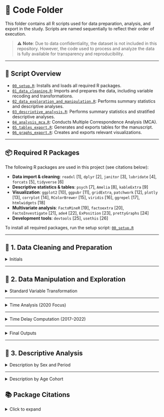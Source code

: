 # 📁 Code Folder

This folder contains all R scripts used for data preparation, analysis, and export in the study. Scripts are named sequentially to reflect their order of execution.

> ⚠️ **Note**: Due to data confidentiality, the dataset is not included in this repository. However, the code used to process and analyze the data is fully available for transparency and reproducibility.

---

## 🔧 Script Overview

- [`00_setup.R`](./code/00_setup.R): Installs and loads all required R packages.
- [`01_data_cleaning.R`](./code/01_data_cleaning.R): Imports and prepares the data, including variable recoding and transformations.
- [`02_data_exploration_and_manipulation.R`](./code/02_data_exploration_and_manipulation.R): Performs summary statistics and descriptive analyses.
- [`03_descriptive_analysis.R`](./code/03_descriptive_analysis.R): Performs summary statistics and stratified descriptive analyses.
- [`04_analysis_mca.R`](./code/03_analysis_mca.R): Conducts Multiple Correspondence Analysis (MCA).
- [`05_tables_export.R`](./code/04_tables_export.R): Generates and exports tables for the manuscript.
- [`06_graphs_export.R`](./code/05_graphs_export.R): Creates and exports relevant visualizations.

---

## 📦 Required R Packages

The following R packages are used in this project (see citations below):

- **Data import & cleaning**: `readxl` [1], `dplyr` [2], `janitor` [3], `lubridate` [4], `forcats` [5], `tidyverse` [6]  
- **Descriptive statistics & tables**: `psych` [7], `Amelia` [8], `kableExtra` [9]  
- **Visualization**: `ggplot2` [10], `ggpubr` [11], `gridExtra`, `patchwork` [12], `plotly` [13], `corrplot` [14], `RColorBrewer` [15], `viridis` [16], `ggrepel` [17], `htmlwidgets` [18]  
- **Multivariate analysis**: `FactoMineR` [19], `factoextra` [20], `FactoInvestigate` [21], `ade4` [22], `ExPosition` [23], `prettyGraphs` [24]  
- **Development tools**: `devtools` [25], `usethis` [26]  

To install all required packages, run the setup script: [`00_setup.R`](./code/00_setup.R)

---

## 🧹 1. Data Cleaning and Preparation

<details>
<summary>Initials</summary>


Each annual dataset (2017–2022) underwent a standardized and reproducible data cleaning process, implemented in a consistent R script. The procedure included:

- **Importing raw data** from Excel files with `readxl`
- **Initial inspection** using functions like `summary()` and `names()`
- **Selection of relevant variables** based on a predefined protocol
- **Renaming variables** to ensure consistency across years
- **Type conversion** for dates, categorical, and numerical variables using `lubridate`, `dplyr`, and `forcats`
- **Re-labeling categories** according to official coding dictionaries from the INS
- **Recoding unknown or inconsistent values**
- **Systematic handling of missing data**
- **Exporting the cleaned datasets** as `.Rds` and `.RData` files

> ⚠️ The same procedure was applied to all yearly datasets (2017–2022), with small adjustments for structural differences between years.

You can explore the full cleaning procedure in the script [`01_data_cleaning.R`](./code/01_data_cleaning.R).

</details>

---

## 🧮 2. Data Manipulation and Exploration

<details>
<summary> Standard Variable Transformation</summary>


This script performs a standardized transformation and aggregation of variables for the 2017–2022 datasets. While the previous script (`01_data_cleaning.R`) focused on raw data cleaning and recoding based on the original dictionary, this step prepares the dataset for analysis through:

- **Temporal validation** of notification and event dates (`fech.not`, `fech.hech`)
- **Categorization of age** into meaningful age groups according to national health standards
- **Re-labeling and re-grouping** of:
  - Sociodemographic variables (e.g., sex, nationality, occupation)
  - Social security status
  - Ethnic background
  - Belonging to "vulnerable" or priority populations
  - Departmental origin (`dep.ocu`) into regional planning groups
- **Thematic groupings** of key variables:
  - Type of violence (`tipo.viol`)
  - Mechanism of aggression (`mecanismo.cat`)
  - Location of aggression (`escena.cat`)
  - Survivor activity (`activi.cat`)
  - Aggressor relationship (`relacion`)
- **Missing values handling** and creation of interpretable labels for statistical analysis
- **Creation of secondary variables** that simplify or condense granular data into analytic-friendly formats (e.g., `ocup.cat`, `v.sexual.cat`)

Cleaned and manipulated datasets are saved in `.Rds` format at the end of each script (e.g., `vio.2017.b`).

</details>

---

<details>
<summary> Time Analysis (2020 Focus)</summary>

This component adds a temporal dimension to the 2020 dataset by distinguishing between pre-pandemic and pandemic periods:

- **Creation of binary classification variables**:
  - `periodo.hecho`: Based on the event date (`fech.hech`) — labeled as "Prepandemic" or "Pandemic"
  - `periodo.not`: Based on the notification date (`fech.not`) — same classification
- **Validation of these variables**: Checked for consistency and absence of missing values
- **Comparison of both period variables** to ensure overlap and alignment
- The 2020 dataset was then split into `vio.2020.before` and `vio.2020.pandemic`, and merged accordingly with previous and later years.

</details>

---

<details>
<summary> Time Delay Computation (2017–2022)</summary>

For each year, the following steps were performed:

- Computation of the time difference (`dif.dias`) between the date of the event and the date of notification
- **Summary statistics**: min, max, mean, median, SD, range
- **Visualization**: Yearly histograms were created and saved in PNG and PDF formats to visualize the distribution of reporting delays
- Filtering of outliers:
  - Cases with **negative time differences** (possible date inconsistencies)
  - Cases with **delays over 30 days**, for further descriptive analysis

</details>

---

<details>
<summary> Final Outputs</summary>

- Yearly datasets enriched with the new variable `dif.dias` were saved as `.Rds` and `.RData` files (e.g., `vio.2017.c`, `vio.2022.c`)
- Combined histograms summarizing delay distributions were exported as:
  - `histo.dif.dates.all.png`
  - `histo.dif.dates.all.pdf`
- A new classification variable `periodo` was added to label all records as "Pandemic" or "Prepandemic"
- All datasets were **merged into a single unified dataset** (`vio.todo`) for full-period comparative analysis

> ✅ The same structure was applied to all yearly datasets (2017–2022) using similarly named scripts (e.g., `02_data_manipulation_2018.R`) to ensure full reproducibility and consistency across years.

You can explore the full procedure in the script [`02_data_exploration_and_manipulation.R`](./code/02_data_exploration_and_manipulation.R).

</details>

---


## 🧾 3. Descriptive Analysis

<details>
<summary> Description by Sex and Period</summary>

This script creates stratified databases for prepandemic and pandemic periods by the variable `sexo` (Female/Male), and then performs descriptive summaries across the study's key sociodemographic and violence-related variables.

###  Steps:


- Load the merged and period-classified datasets (`vio.before`, `vio.pandemic`)
- Subset datasets by `sexo` into:
  - `vio.before.female` / `vio.pandemic.female`
  - `vio.before.male` / `vio.pandemic.male`
- For each of the four resulting datasets, descriptive summaries were generated using:
  - `describe()` for continuous variables like age
  - `tabyl()` + `adorn_pct_formatting()` for categorical distributions

###  Variables summarized include:


- `edad`, `edad.cat`, `cod.pais`, `ident.gen`, `orient.sex`, `ocup.cat`, `activi.cat`
- `gp.gest`, `jefe.h`, `tipo.viol`, `v.sexual.cat`, `sexo.agre`, `relacion`, `conv.agre`
- `mecanismo.cat`, `escena.cat`, `antec.vio`

> ✅ Filtered datasets were saved for downstream age cohort analysis.

</details>

---

<details>
  
<summary> Description by Age Cohort </summary>

This script builds on the previously stratified datasets by creating additional subgroups based on age categories. It enables a comparison between children and adult survivors across pandemic and prepandemic periods.

###  Steps:


- Load the four stratified datasets (`vio.before.female`, `vio.before.male`, etc.)
- Subset by `edad.cat` into:
  - Children (Early childhood, Childhood, Adolescence)
  - Adults (Youth, Adulthood, Older adult)
- New databases created:
  - `vio.before.children.female`, `vio.before.children.male`
  - `vio.before.adults.female`, `vio.before.adults.male`
  - `vio.pandemic.children.female`, `vio.pandemic.children.male`
  - `vio.pandemic.adults.female`, `vio.pandemic.adults.male`
- Descriptive statistics for each subgroup mirror those in Step E

###  Key considerations:


- All factor variables were cleaned using `droplevels()` to remove unused categories
- Distribution tables include frequencies and proportions (rounded to 1 decimal place)

> ✅ These subgroup datasets are used to explore interactions between age, sex, and period of occurrence.


You can explore the full procedure in the script [`03_descriptive_analysis.R`](.code/03_descriptive_analysis.R).

</details>





## 📚 Package Citations

<details>
<summary>Click to expand</summary>

[1] Wickham H, Romain F, Henry L, Müller K. *readxl: Read Excel Files.* https://CRAN.R-project.org/package=readxl  
[2] Wickham H, François R, Henry L, Müller K. *dplyr: A Grammar of Data Manipulation.* https://CRAN.R-project.org/package=dplyr  
[3] Firke S. *janitor: Simple Tools for Examining and Cleaning Dirty Data.* https://CRAN.R-project.org/package=janitor  
[4] Grolemund G, Wickham H (2011). *Dates and Times Made Easy with lubridate.* Journal of Statistical Software, 40(3), 1–25. https://www.jstatsoft.org/article/view/v040i03  
[5] Henry L, Wickham H. *forcats: Tools for Working with Categorical Variables (Factors).* https://CRAN.R-project.org/package=forcats  
[6] Wickham H, Averick M, Bryan J, et al. (2019). *Welcome to the tidyverse.* Journal of Open Source Software, 4(43), 1686. https://doi.org/10.21105/joss.01686  
[7] Revelle W. *psych: Procedures for Psychological, Psychometric, and Personality Research.* https://CRAN.R-project.org/package=psych  
[8] Honaker J, King G, Blackwell M (2011). *Amelia II: A Program for Missing Data.* Journal of Statistical Software, 45(7), 1–47. https://www.jstatsoft.org/article/view/v045i07  
[9] Zhu H. *kableExtra: Construct Complex Table with 'kable' and Pipe Syntax.* https://CRAN.R-project.org/package=kableExtra  
[10] Wickham H (2016). *ggplot2: Elegant Graphics for Data Analysis.* Springer. https://ggplot2.tidyverse.org  
[11] Kassambara A. *ggpubr: 'ggplot2' Based Publication Ready Plots.* https://CRAN.R-project.org/package=ggpubr  
[12] Wilke CO. *patchwork: The Composer of Plots.* https://CRAN.R-project.org/package=patchwork  
[13] Sievert C (2020). *Interactive Web-Based Data Visualization with R, plotly, and shiny.* Chapman and Hall/CRC. https://plotly-r.com  
[14] Wei T, Simko V. *corrplot: Visualization of a Correlation Matrix.* https://CRAN.R-project.org/package=corrplot  
[15] Neuwirth E. *RColorBrewer: ColorBrewer Palettes.* https://CRAN.R-project.org/package=RColorBrewer  
[16] Garnier S. *viridis: Colorblind-Friendly Color Maps for R.* https://CRAN.R-project.org/package=viridis  
[17] Slowikowski K. *ggrepel: Automatically Position Non-Overlapping Text Labels.* https://CRAN.R-project.org/package=ggrepel  
[18] Vaidyanathan R et al. *htmlwidgets: HTML Widgets for R.* https://CRAN.R-project.org/package=htmlwidgets  
[19] Husson F, Josse J, Le S, Mazet J. *FactoMineR: Multivariate Exploratory Data Analysis.* https://CRAN.R-project.org/package=FactoMineR  
[20] Kassambara A, Mundt F. *factoextra: Extract and Visualize Multivariate Results.* https://CRAN.R-project.org/package=factoextra  
[21] Husson F, Josse J, Pages J. *FactoInvestigate: Automatic Description of Factorial Analysis.* https://CRAN.R-project.org/package=FactoInvestigate  
[22] Dray S, Dufour A-B (2007). *The ade4 Package: Implementing the Duality Diagram.* Journal of Statistical Software, 22(4), 1–20. https://www.jstatsoft.org/article/view/v022i04  
[23] Beaton D, Dunlop A. *ExPosition: Exploratory Analysis with Positioning.* https://CRAN.R-project.org/package=ExPosition  
[24] Beaton D, Fatt C. *prettyGraphs: Pretty Graphs for Multivariate Analyses.* https://CRAN.R-project.org/package=prettyGraphs  
[25] Wickham H, Chang W. *devtools: Tools to Make Developing R Packages Easier.* https://CRAN.R-project.org/package=devtools  
[26] Wickham H, Bryan J. *usethis: Automate Package and Project Setup.* https://CRAN.R-project.org/package=usethis  

</details>
